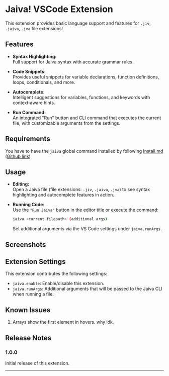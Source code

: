 # Jaiva! VSCode Extension

This extension provides basic language support and features for `.jiv`, `.jaiva`, `.jva` file extensions!

## Features

-   **Syntax Highlighting:**  
    Full support for Jaiva syntax with accurate grammar rules.

-   **Code Snippets:**  
    Provides useful snippets for variable declarations, function definitions, loops, conditionals, and more.

-   **Autocomplete:**  
    Intelligent suggestions for variables, functions, and keywords with context‑aware hints.

-   **Run Command:**  
    An integrated "Run" button and CLI command that executes the current file, with customizable arguments from the settings.

## Requirements

You have to have the `jaiva` global command installed by following [Install.md](../../Install.md) ([Github link](https://github.com/yetnt/jaiva/blob/main/Install.md))

## Usage

-   **Editing:**  
    Open a Jaiva file (file extensions: `.jiv`, `.jaiva`, `.jva`) to see syntax highlighting and autocomplete features in action.

-   **Running Code:**  
    Use the `"Run Jaiva"` button in the editor title or execute the command:
    ```sh
    jaiva <current filepath> (additional args)
    ```
    Set additional arguments via the VS Code settings under `jaiva.runArgs`.

## Screenshots

## Extension Settings

This extension contributes the following settings:

-   `jaiva.enable`: Enable/disable this extension.
-   `jaiva.runArgs`: Additional arguments that will be passed to the Jaiva CLI when running a file.

## Known Issues

1. Arrays show the first element in hovers. why idk.

## Release Notes

### 1.0.0

Initial release of this extension.

---
